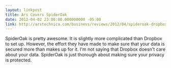```yaml
---
layout: linkpost
title: Ars Covers SpiderOak
date: 2012-04-02 23:08:00.000000000 -05:00
link: http://arstechnica.com/business/reviews/2012/04/spideroak-dropbox-for-the-security-obsessive.ars
---
```


SpiderOak is pretty awesome. It is slightly more complicated than Dropbox to
set up. However, the effort they have made to make sure that your data is
secured more than makes up for it. I'm not saying that Dropbox doesn't care
about your data. SpiderOak is just thorough about making sure your privacy is
protected.
